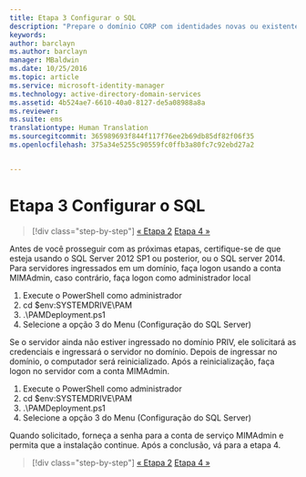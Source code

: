 ```yaml
---
title: Etapa 3 Configurar o SQL
description: "Prepare o domínio CORP com identidades novas ou existentes para serem gerenciadas pelo Privileged Identity Manager usando scripts"
keywords: 
author: barclayn
ms.author: barclayn
manager: MBaldwin
ms.date: 10/25/2016
ms.topic: article
ms.service: microsoft-identity-manager
ms.technology: active-directory-domain-services
ms.assetid: 4b524ae7-6610-40a0-8127-de5a08988a8a
ms.reviewer: 
ms.suite: ems
translationtype: Human Translation
ms.sourcegitcommit: 365989693f844f117f76ee2b69db85df82f06f35
ms.openlocfilehash: 375a34e5255c90559fc0ffb3a80fc7c92ebd27a2


---
```

# <a name="step-3-configuring-sql"></a>Etapa 3 Configurar o SQL

>[!div class="step-by-step"]
[« Etapa 2](sp1-step2-configuring-corp-domain.md)
[Etapa 4 »](sp1-step4-configuring-sharepoint.md)

Antes de você prosseguir com as próximas etapas, certifique-se de que esteja usando o SQL Server 2012 SP1 ou posterior, ou o SQL server 2014. Para servidores ingressados em um domínio, faça logon usando a conta MIMAdmin, caso contrário, faça logon como administrador local
1. Execute o PowerShell como administrador
2. cd $env:SYSTEMDRIVE\PAM
3. .\PAMDeployment.ps1
4. Selecione a opção 3 do Menu (Configuração do SQL Server)

  Se o servidor ainda não estiver ingressado no domínio PRIV, ele solicitará as credenciais e ingressará o servidor no domínio.
  Depois de ingressar no domínio, o computador será reinicializado. Após a reinicialização, faça logon no servidor com a conta MIMAdmin.

1. Execute o PowerShell como administrador
2. cd $env:SYSTEMDRIVE\PAM
3. .\PAMDeployment.ps1
4. Selecione a opção 3 do Menu (Configuração do SQL Server)

Quando solicitado, forneça a senha para a conta de serviço MIMAdmin e permita que a instalação continue. Após a conclusão, vá para a etapa 4.

>[!div class="step-by-step"]
[« Etapa 2](sp1-step2-configuring-corp-domain.md)
[Etapa 4 »](sp1-step4-configuring-sharepoint.md)



<!--HONumber=Nov16_HO2-->


